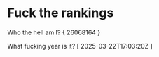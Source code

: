 # Fuck the rankings

Who the hell am I?
{ 26068164 }

What fucking year is it?
[ 2025-03-22T17:03:20Z ]
